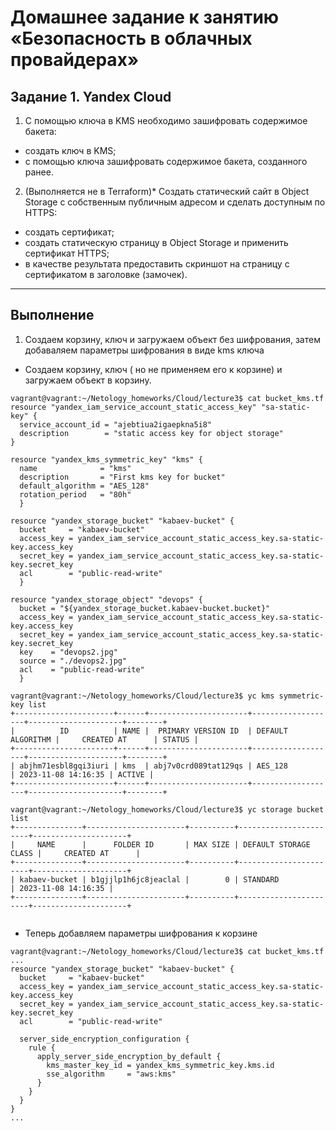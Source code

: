 # Домашнее задание к занятию «Безопасность в облачных провайдерах»

## Задание 1. Yandex Cloud
1. С помощью ключа в KMS необходимо зашифровать содержимое бакета:
 * создать ключ в KMS;
 * с помощью ключа зашифровать содержимое бакета, созданного ранее.
2. (Выполняется не в Terraform)* Создать статический сайт в Object Storage c собственным публичным адресом и сделать доступным по HTTPS:
 * создать сертификат;
 * создать статическую страницу в Object Storage и применить сертификат HTTPS;
 * в качестве результата предоставить скриншот на страницу с сертификатом в заголовке (замочек).
***
## Выполнение

1. Создаем корзину, ключ и загружаем объект без шифрования, затем добаваляем параметры шифрования в виде kms ключа
 * Создаем корзину, ключ ( но не применяем его к корзине) и загружаем объект в корзину.
````
vagrant@vagrant:~/Netology_homeworks/Cloud/lecture3$ cat bucket_kms.tf
resource "yandex_iam_service_account_static_access_key" "sa-static-key" {
  service_account_id = "ajebtiua2igaepkna5i8"
  description        = "static access key for object storage"
}

resource "yandex_kms_symmetric_key" "kms" {
  name              = "kms"
  description       = "First kms key for bucket"
  default_algorithm = "AES_128"
  rotation_period   = "80h"
  }

resource "yandex_storage_bucket" "kabaev-bucket" {
  bucket     = "kabaev-bucket"
  access_key = yandex_iam_service_account_static_access_key.sa-static-key.access_key
  secret_key = yandex_iam_service_account_static_access_key.sa-static-key.secret_key
  acl        = "public-read-write"
  }

resource "yandex_storage_object" "devops" {
  bucket = "${yandex_storage_bucket.kabaev-bucket.bucket}"
  access_key = yandex_iam_service_account_static_access_key.sa-static-key.access_key
  secret_key = yandex_iam_service_account_static_access_key.sa-static-key.secret_key
  key    = "devops2.jpg"
  source = "./devops2.jpg"
  acl    = "public-read-write"
  }

vagrant@vagrant:~/Netology_homeworks/Cloud/lecture3$ yc kms symmetric-key list
+----------------------+------+----------------------+-------------------+---------------------+--------+
|          ID          | NAME |  PRIMARY VERSION ID  | DEFAULT ALGORITHM |     CREATED AT      | STATUS |
+----------------------+------+----------------------+-------------------+---------------------+--------+
| abjhm71esbl8gqi3iuri | kms  | abj7v0crd089tat129qs | AES_128           | 2023-11-08 14:16:35 | ACTIVE |
+----------------------+------+----------------------+-------------------+---------------------+--------+

vagrant@vagrant:~/Netology_homeworks/Cloud/lecture3$ yc storage bucket list
+---------------+----------------------+----------+-----------------------+---------------------+
|     NAME      |      FOLDER ID       | MAX SIZE | DEFAULT STORAGE CLASS |     CREATED AT      |
+---------------+----------------------+----------+-----------------------+---------------------+
| kabaev-bucket | b1gjjlp1h6jc8jeaclal |        0 | STANDARD              | 2023-11-08 14:16:35 |
+---------------+----------------------+----------+-----------------------+---------------------+


````
 * Теперь добавляем параметры шифрования к корзине
````
vagrant@vagrant:~/Netology_homeworks/Cloud/lecture3$ cat bucket_kms.tf
...
resource "yandex_storage_bucket" "kabaev-bucket" {
  bucket     = "kabaev-bucket"
  access_key = yandex_iam_service_account_static_access_key.sa-static-key.access_key
  secret_key = yandex_iam_service_account_static_access_key.sa-static-key.secret_key
  acl        = "public-read-write"

  server_side_encryption_configuration {
    rule {
      apply_server_side_encryption_by_default {
        kms_master_key_id = yandex_kms_symmetric_key.kms.id
        sse_algorithm     = "aws:kms"
      }
    }
  }
}
...
````
